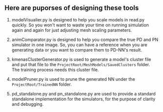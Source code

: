 ## Here are puporses of designing these tools

1. modelVisualier.py is designed to help you scale models in read.py quickly. So you won't want to waste your time on running simulation again and again for just adjusting mesh scaling parameters.

2. animComparator.py is designed to help you compare the true PD and PN simulator in one image. So, you can have a reference when you are generating data or you want to compare them to PD-NN's result.

3. kmenasClusterGenerator.py is used to generate a model's cluster file and put that file to the ```ProjectRoot/MeshModels/SavedClusters``` 
folder. The training process needs this cluster file.

4. modelPruner.py is used to prune the generated NN under the ```ProjectRoot/TrainedNN``` folder.

5. pd_standalone.py and pn_standalone.py are used to provide a standard standalone implementation for the simulators, for the
purpose of clarity and debugging.

